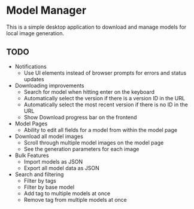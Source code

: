 # Model Manager
This is a simple desktop application to download and manage models for local image generation.

## TODO
- Notifications
    - Use UI elements instead of browser prompts for errors and status updates
- Downloading improvements
    - Search for model when hitting enter on the keyboard
    - Automatically select the version if there is a version ID in the URL
    - Automatically select the most recent version if there is no ID in the URL
    - Show Download progress bar on the frontend
- Model Pages
    - Ability to edit all fields for a model from within the model page
- Download all model images
    - Scroll through multiple model images on the model page
    - See the generation parameters for each image
- Bulk Features
    - Import models as JSON
    - Export all model data as JSON
- Search and filtering
    - Filter by tags
    - Filter by base model
    - Add tag to multiple models at once
    - Remove tag from multiple models at once
